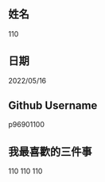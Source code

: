 姓名
----
110

日期
----
2022/05/16

Github Username
---------------
p96901100

我最喜歡的三件事
---------------
110 110 110